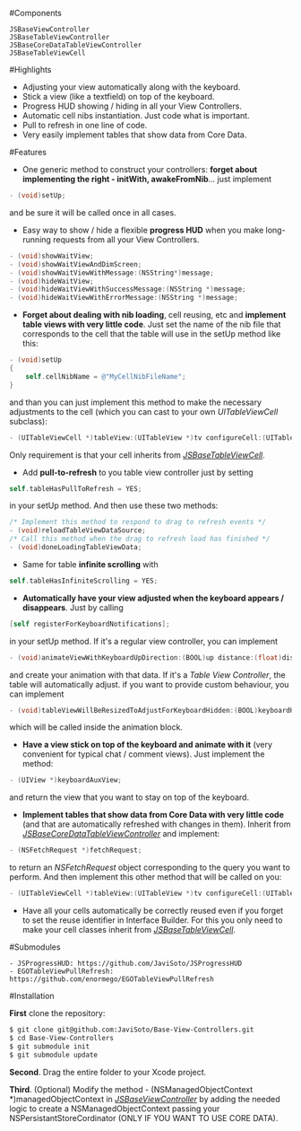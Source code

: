 #Components

```
JSBaseViewController
JSBaseTableViewController
JSBaseCoreDataTableViewController
JSBaseTableViewCell
```

#Highlights

- Adjusting your view automatically along with the keyboard.
- Stick a view (like a textfield) on top of the keyboard.
- Progress HUD showing / hiding in all your View Controllers.
- Automatic cell nibs instantiation. Just code what is important.
- Pull to refresh in one line of code.
- Very easily implement tables that show data from Core Data.

#Features

- One generic method to construct your controllers: **forget about implementing the right - initWith, awakeFromNib**... just implement

```objective-c
- (void)setUp;
```

and be sure it will be called once in all cases.

- Easy way to show / hide a flexible **progress HUD** when you make long-running requests from all your View Controllers.

```Objective-c
- (void)showWaitView;
- (void)showWaitViewAndDimScreen;
- (void)showWaitViewWithMessage:(NSString*)message;
- (void)hideWaitView;
- (void)hideWaitViewWithSuccessMessage:(NSString *)message;
- (void)hideWaitViewWithErrorMessage:(NSString *)message;
```

- **Forget about dealing with nib loading**, cell reusing, etc and **implement table views with very little code**. Just set the name of the nib file that corresponds to the cell that the table will use in the setUp method like this:

```Objective-c
- (void)setUp
{
	self.cellNibName = @"MyCellNibFileName";
}
```

and than you can just implement this method to make the necessary adjustments to the cell (which you can cast to your own *UITableViewCell* subclass):

```Objective-c
- (UITableViewCell *)tableView:(UITableView *)tv configureCell:(UITableViewCell *)cell forRowAtIndexPath:(NSIndexPath *)indexPath;
```

Only requirement is that your cell inherits from [*JSBaseTableViewCell*](https://github.com/JaviSoto/Base-View-Controllers/blob/master/JSBaseTableViewCell.h).

- Add **pull-to-refresh** to you table view controller just by setting

```Objective-c
self.tableHasPullToRefresh = YES;
```

in your setUp method. And then use these two methods:

```Objective-c
/* Implement this method to respond to drag to refresh events */
- (void)reloadTableViewDataSource;
/* Call this method when the drag to refresh load has finished */
- (void)doneLoadingTableViewData;
```

- Same for table **infinite scrolling** with
       
```Objective-c
self.tableHasInfiniteScrolling = YES;
```

- **Automatically have your view adjusted when the keyboard appears / disappears**. Just by calling

```Objective-c
[self registerForKeyboardNotifications];
```

in your setUp method. If it's a regular view controller, you can implement 

```Objective-c
- (void)animateViewWithKeyboardUpDirection:(BOOL)up distance:(float)distance animationDuration:(NSTimeInterval)duration animationCurve:(UIViewAnimationCurve)curve;
```

and create your animation with that data.
If it's a *Table View Controller*, the table will automatically adjust. if you want to provide custom behaviour, you can implement

```Objective-c
- (void)tableViewWillBeResizedToAdjustForKeyboardHidden:(BOOL)keyboardHidden keyboardHeight:(CGFloat)keyboardHeight;
```

which will be called inside the animation block.

- **Have a view stick on top of the keyboard and animate with it** (very convenient for typical chat / comment views). Just implement the method:

```Objective-c
- (UIView *)keyboardAuxView;
```

and return the view that you want to stay on top of the keyboard.

- **Implement tables that show data from Core Data with very little code** (and that are automatically refreshed with changes in them). Inherit from [*JSBaseCoreDataTableViewController*](https://github.com/JaviSoto/Base-View-Controllers/blob/master/JSBaseCoreDataTableViewController.h) and implement:

```Objective-c
- (NSFetchRequest *)fetchRequest;
```

to return an *NSFetchRequest* object corresponding to the query you want to perform. And then implement this other method that will be called on you:

```Objective-c
- (UITableViewCell *)tableView:(UITableView *)tv configureCell:(UITableViewCell *)cell forManagedObject:(NSManagedObject *)object;
```

- Have all your cells automatically be correctly reused even if you forget to set the reuse identifier in Interface Builder. For this you only need to make your cell classes inherit from [*JSBaseTableViewCell*](https://github.com/JaviSoto/Base-View-Controllers/blob/master/JSBaseTableViewCell.h).

#Submodules

```
- JSProgressHUD: https://github.com/JaviSoto/JSProgressHUD
- EGOTableViewPullRefresh: https://github.com/enormego/EGOTableViewPullRefresh
```

#Installation

**First** clone the repository:

```bash
$ git clone git@github.com:JaviSoto/Base-View-Controllers.git
$ cd Base-View-Controllers
$ git submodule init
$ git submodule update
```

**Second**. Drag the entire folder to your Xcode project.

**Third**. (Optional) Modify the method - (NSManagedObjectContext *)managedObjectContext in [*JSBaseViewController*](https://github.com/JaviSoto/Base-View-Controllers/blob/master/JSBaseViewController.m) by adding the needed logic to create a NSManagedObjectContext passing your NSPersistantStoreCordinator (ONLY IF YOU WANT TO USE CORE DATA).